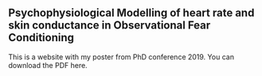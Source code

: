## Psychophysiological Modelling of heart rate and skin conductance in Observational Fear Conditioning

This is a website with my poster from PhD conference 2019. You can download the PDF here.
